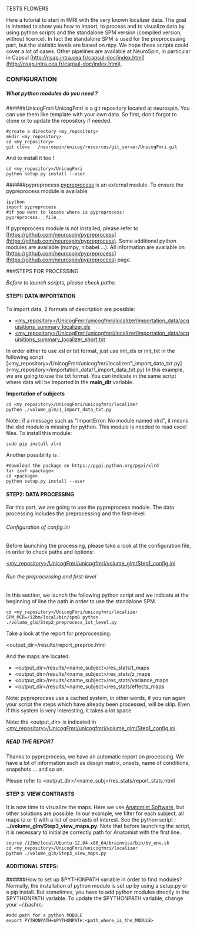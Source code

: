TESTS FLOWERS


Here a tutorial to start in fMRI with the very known localizer data. The goal is 
intented to show you how to import, to process and to visualize data by 
using python scripts and the standalone SPM version (compiled version, without licence).
In fact the standalone SPM is used for the preprocessing part, but the statistic levels 
are based on nipy.
We hope these scripts could cover a lot of cases. Other pipelines are available at 
NeuroSpin, in particular in Capsul [http://nsap.intra.cea.fr/capsul-doc/index.html](http://nsap.intra.cea.fr/capsul-doc/index.html).


### CONFIGURATION

##### What python modules do you need ?

######UnicogFmri
UnicogFmri is a git repository located at neurospin.
You can use them like template with your own data.
So first, don't forgot to clone or to update the repository if needed.

    #create a directory <my_repository>
    mkdir <my_repository>
    cd <my_repository>
    git clone   /neurospin/unicog/resources/git_server/UnicogFmri.git

And to install it too !

    cd <my_repository>/UnicogFmri
    python setup.py install --user


######pypreprocess
[pypreprocess](https://github.com/neurospin/pypreprocess) is an external module.
To ensure the pypreprocess module is available:

    ipython
    import pypreprocess
    #if you want to locate where is pypreprocess:
    pypreprocess.__file__ 

If pypreprocess module is not installed, please refer to [https://github.com/neurospin/pypreprocess](https://github.com/neurospin/pypreprocess).
Some additional python modules are available (numpy, nibabel ...). All information are available 
on [https://github.com/neurospin/pypreprocess](https://github.com/neurospin/pypreprocess) page.

###STEPS FOR PROCESSING

*Before to launch scripts, please check paths.*

#### STEP1: DATA IMPORTATION

To import data, 2 formats of description are possible: 

 * [&lt;my_repository&gt;/UnicogFmri/unicogfmri/localizer/importation_data/acquisitions_summary_localizer.xls](../importation_data/acquisitions_summary_localizer.xls)
 * [&lt;my_repository&gt;/UnicogFmri/unicogfmri/localizer/importation_data/acquisitions_summary_localizer_short.txt](../importation_data/acquisitions_summary_localizer_short.txt)


In order either to use xsl or txt format, just use init_xls or init_txt in the following script [<my_repository>/UnicogFmri/unicogfmri/localizer/1_import_data_txt.py](<my_repository>/importation_data/1_import_data_txt.py)
In this example, we are going to use the txt format.
You can indicate in the same script where data will be imported in the **main_dir** variable.



**Importation of subjects**

    cd <my_repository>/UnicogFmri/unicogfmri/localizer
    python ./volume_glm/1_import_data_txt.py


Note : if  a message such as "ImportError: No module named xlrd", it means the
xlrd module is missing for python. This module is needed to read excel files.
To install this module:

    sudo pip install xlrd
    
Another possibility is :
    
    #download the package on https://pypi.python.org/pypi/xlrd
    tar zxvf <package>
    cd <package>
    python setup.py install --user 


#### STEP2: DATA PROCESSING
For this part, we are going to use the pypreprocess module. The data
processing includes the preprocessing and the first-level. 
 
###### Configuration of config.ini
Before launching the processing, please take a look at the configuration file, 
in order to check paths and options: 
    
[&lt;my_repository&gt;/UnicogFmri/unicogfmri/volume_glm/Step1_config.ini](../volume_glm/Step1_config.ini)


###### Run the preprocessing and first-level
In this section, we launch the following python script and we indicate at the
beginning of line the path in order to use the standalone SPM.

    cd <my_repository>/UnicogFmri/unicogfmri/localizer
    SPM_MCR=/i2bm/local/bin/spm8 python ./volume_glm/Step2_preprocess_1st_level.py

Take a look at the report for preprocessing:

&lt;output_dir&gt;/results/report_preproc.html

And the maps are located:

 * &lt;output_dir&gt;/results/&lt;name_subject&gt;/res_stats/t_maps
 * &lt;output_dir&gt;/results/&lt;name_subject&gt;/res_stats/z_maps
 * &lt;output_dir&gt;/results/&lt;name_subject&gt;/res_stats/variance_maps
 * &lt;output_dir&gt;/results/&lt;name_subject&gt;/res_stats/effects_maps

Note: pypreprocess use a cached system, in other words, if you run again your script
the steps which have already been processed, will be skip. Even if this system
is very interesting, it takes a lot space.

Note: the &lt;output_dir&gt; is indicated in [&lt;my_repository&gt;/UnicogFmri/unicogfmri/volume_glm/Step1_config.ini](../volume_glm/Step1_config.ini).

##### READ THE REPORT
Thanks to pypreprocess, we have an automatic report on processing.
We have a lot of information such as design matrix, onsets, name of conditions, 
snapshots  ... and so on.
 
Please refer to &lt;output_dir&gt;/&lt;name_subj&gt;/res_stats/report_stats.html


#### STEP 3: VIEW CONTRASTS
It is now time to visualize the maps. Here we use [Anatomist Software](http://brainvisa.info/doc/anatomist-4.4/ana_training/en/html/index.html#ana_training%book),
but other solutions are possible. In our example, we filter for each subject, 
all maps (z or t) with a list of contrasts of interest. See the python script : 
**../volume_glm/Step3_view_maps.py**. Note that before launching the script, 
it is necessary to initialize correctly path for Anatomist with the first line.

    source /i2bm/local/Ubuntu-12.04-x86_64/brainvisa/bin/bv_env.sh
    cd <my_repository>/UnicogFmri/unicogfmri/localizer
    python ./volume_glm/Step3_view_maps.py


#### ADDITIONAL STEPS:
######How to set up $PYTHONPATH variable in order to find modules?
Normally, the installation of python module is set up by using a setup.py or
a pip install. But sometimes, you have to add python modules directly in the $PYTHONPATH variable.
To update the $PYTHONPATH variable, change your ~/.bashrc:
    
    #add path for a python MODULE 
    export PYTHONPATH=$PYTHONPATH:<path_where_is_the_MODULE>



